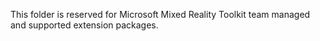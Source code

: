 This folder is reserved for Microsoft Mixed Reality Toolkit team managed and supported extension packages.